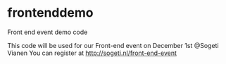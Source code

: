 # frontenddemo
Front end event demo code

This code will be used for our Front-end event on December 1st @Sogeti Vianen
You can register at http://sogeti.nl/front-end-event